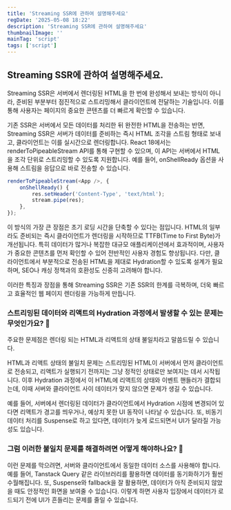 ```yaml
---
title: 'Streaming SSR에 관하여 설명해주세요'
regDate: '2025-05-08 18:22'
description: 'Streaming SSR에 관하여 설명해주세요'
thumbnailImage: ''
mainTag: 'script'
tags: ['script']
---
```


## Streaming SSR에 관하여 설명해주세요.
Streaming SSR은 서버에서 렌더링된 HTML을 한 번에 완성해서 보내는 방식이 아니라, 준비된 부분부터 점진적으로 스트리밍해서 클라이언트에 전달하는 기술입니다. 이를 통해 사용자는 페이지의 중요한 콘텐츠를 더 빠르게 확인할 수 있습니다.

기존 SSR은 서버에서 모든 데이터를 처리한 뒤 완전한 HTML을 전송하는 반면, Streaming SSR은 서버가 데이터를 준비하는 즉시 HTML 조각을 스트림 형태로 보내고, 클라이언트는 이를 실시간으로 렌더링합니다. React 18에서는 renderToPipeableStream API를 통해 구현할 수 있으며, 이 API는 서버에서 HTML을 조각 단위로 스트리밍할 수 있도록 지원합니다. 예를 들어, onShellReady 옵션을 사용해 스트림을 응답으로 바로 전송할 수 있습니다.

```ts
renderToPipeableStream(<App />, {
    onShellReady() {
        res.setHeader('Content-Type', 'text/html');
        stream.pipe(res);
    },
});
```

이 방식의 가장 큰 장점은 초기 로딩 시간을 단축할 수 있다는 점입니다. HTML의 일부라도 준비되는 즉시 클라이언트가 렌더링을 시작하므로 TTFB(Time to First Byte)가 개선됩니다. 특히 데이터가 많거나 복잡한 대규모 애플리케이션에서 효과적이며, 사용자가 중요한 콘텐츠를 먼저 확인할 수 있어 전반적인 사용자 경험도 향상됩니다. 다만, 클라이언트에서 부분적으로 전송된 HTML을 제대로 Hydration할 수 있도록 설계가 필요하며, SEO나 캐싱 정책과의 호환성도 신중히 고려해야 합니다.

이러한 특징과 장점을 통해 Streaming SSR은 기존 SSR의 한계를 극복하며, 더욱 빠르고 효율적인 웹 페이지 렌더링을 가능하게 만듭니다.

### 스트리밍된 데이터와 리액트의 Hydration 과정에서 발생할 수 있는 문제는 무엇인가요? 🤔
주요한 문제점은 렌더링 되는 HTML과 리액트의 상태 불일치라고 말씀드릴 수 있습니다.

HTML과 리액트 상태의 불일치 문제는 스트리밍된 HTML이 서버에서 먼저 클라이언트로 전송되고, 리액트가 실행되기 전까지는 그냥 정적인 상태로만 보여지는 데서 시작됩니다. 이후 Hydration 과정에서 이 HTML에 리액트의 상태와 이벤트 핸들러가 결합되는데, 이때 서버와 클라이언트 사이 데이터가 맞지 않으면 문제가 생길 수 있습니다.

예를 들어, 서버에서 렌더링된 데이터가 클라이언트에서 Hydration 시점에 변경되어 있다면 리액트가 경고를 띄우거나, 예상치 못한 UI 동작이 나타날 수 있습니다. 또, 비동기 데이터 처리를 Suspense로 하고 있다면, 데이터가 늦게 로드되면서 UI가 달라질 가능성도 있습니다.

### 그럼 이러한 불일치 문제를 해결하려면 어떻게 해야하나요? 🧐
이런 문제를 막으려면, 서버와 클라이언트에서 동일한 데이터 소스를 사용해야 합니다. 예를 들어, Tanstack Query 같은 라이브러리를 활용하면 데이터를 동기화하기가 훨씬 수월해집니다. 또, Suspense와 fallback을 잘 활용하면, 데이터가 아직 준비되지 않았을 때도 안정적인 화면을 보여줄 수 있습니다. 이렇게 하면 사용자 입장에서 데이터가 로드되기 전에 UI가 흔들리는 문제를 줄일 수 있습니다.